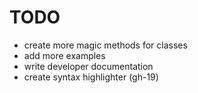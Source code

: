 # TODO

- create more magic methods for classes
- add more examples
- write developer documentation
- create syntax highlighter (gh-19)
